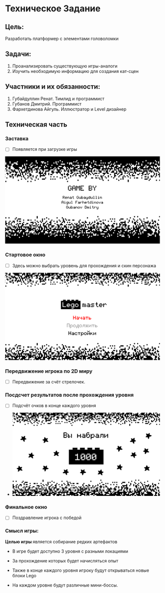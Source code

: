 # Техническое Задание
## Цель:
Разработать платформер с элементами головоломки
## Задачи:
1. Проанализировать существующую игры-аналоги
2. Изучить необходимую информацию для создания кат-сцен
## Участники и их обязанности:
1. Губайдуллин Ренат. Тимлид и программист
2. Губанов Дмитрий. Программист
3. Фархетдинова Айгуль. Иллюстратор и Level дизайнер
## Техническая часть
### Заставка
- [ ] Появляется при загрузке игры

![Иллюстрация к проекту](data/1.png)
### Стартовое окно
-[ ] Здесь можно выбрать уровень для прохождения и скин персонажа

![Иллюстрация к проекту](data/2.png)
### Передвижение игрока по 2D миру
-[ ] Передвижение за счёт стрелочек.



### Посдсчет результатов после прохождения уровня
- [ ] Подсчёт очков в конце каждого уровня
- ![Иллюстрация к проекту](data/3.png)
### Финальное окно
-[ ] Поздравление игрока с победой
### Смысл игры:
<p> <strong>Целью игры </strong> является собирание редких артефактов</p>

- В игре будет доступно 3 уровня с разными локациями

- За прохождение которых будет начисляться опыт

- Также в конце каждого уровня игроку будут открываться новые блоки Lego

- На каждом уровне будут различные мини-боссы.
